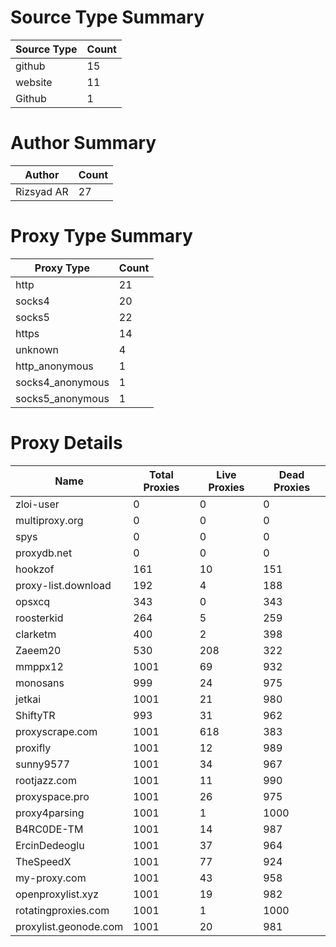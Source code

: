 # Source Type Summary

| Source Type | Count |
|-------------|-------|
| github | 15 |
| website | 11 |
| Github | 1 |


# Author Summary

| Author | Count |
|--------|-------|
| Rizsyad AR | 27 |


# Proxy Type Summary

| Proxy Type | Count |
|------------|-------|
| http | 21 |
| socks4 | 20 |
| socks5 | 22 |
| https | 14 |
| unknown | 4 |
| http_anonymous | 1 |
| socks4_anonymous | 1 |
| socks5_anonymous | 1 |


# Proxy Details

| Name | Total Proxies | Live Proxies | Dead Proxies |
|------|---------------|--------------|---------------|
| zloi-user | 0 | 0 | 0 |
| multiproxy.org | 0 | 0 | 0 |
| spys | 0 | 0 | 0 |
| proxydb.net | 0 | 0 | 0 |
| hookzof | 161 | 10 | 151 |
| proxy-list.download | 192 | 4 | 188 |
| opsxcq | 343 | 0 | 343 |
| roosterkid | 264 | 5 | 259 |
| clarketm | 400 | 2 | 398 |
| Zaeem20 | 530 | 208 | 322 |
| mmppx12 | 1001 | 69 | 932 |
| monosans | 999 | 24 | 975 |
| jetkai | 1001 | 21 | 980 |
| ShiftyTR | 993 | 31 | 962 |
| proxyscrape.com | 1001 | 618 | 383 |
| proxifly | 1001 | 12 | 989 |
| sunny9577 | 1001 | 34 | 967 |
| rootjazz.com | 1001 | 11 | 990 |
| proxyspace.pro | 1001 | 26 | 975 |
| proxy4parsing | 1001 | 1 | 1000 |
| B4RC0DE-TM | 1001 | 14 | 987 |
| ErcinDedeoglu | 1001 | 37 | 964 |
| TheSpeedX | 1001 | 77 | 924 |
| my-proxy.com | 1001 | 43 | 958 |
| openproxylist.xyz | 1001 | 19 | 982 |
| rotatingproxies.com | 1001 | 1 | 1000 |
| proxylist.geonode.com | 1001 | 20 | 981 |
